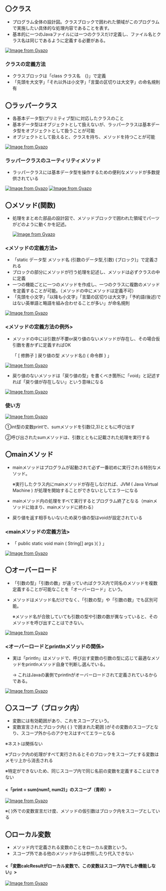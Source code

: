 ## 〇クラス
- プログラム全体の設計図。クラスブロックで囲われた領域がこのプログラムで実施したい具体的な処理内容であることを表す。
- 基本的に一つのJavaファイルには一つのクラスだけ定義し、ファイル名とクラス名は同じであるように定義する必要がある。

[![Image from Gyazo](https://i.gyazo.com/98a7280b4ddf32f759807b1a9284638d.png)](https://gyazo.com/98a7280b4ddf32f759807b1a9284638d)

### クラスの定義方法
- クラスブロックは「class クラス名　{}」で定義
- 「先頭を大文字」「それ以外は小文字」「言葉の区切りは大文字」の命名規則有

## 〇ラッパークラス
- 各基本データ型(プリミティブ型)に対応したクラスのこと
- 基本データ型はオブジェクトとして扱えないが、ラッパークラスは基本データ型をオブジェクトとして扱うことが可能
- オブジェクトとして扱えると、クラスを持ち、メソッドを持つことが可能
   
[![Image from Gyazo](https://i.gyazo.com/14baadf74d3c7a3400d17122624471d7.png)](https://gyazo.com/14baadf74d3c7a3400d17122624471d7)

### ラッパークラスのユーティリティメソッド
- ラッパークラスには基本データ型を操作するための便利なメソッドが多数提供されている
  
[![Image from Gyazo](https://i.gyazo.com/02489ea417bf40a07ef840cccd5a938d.png)](https://gyazo.com/02489ea417bf40a07ef840cccd5a938d)
[![Image from Gyazo](https://i.gyazo.com/37fa01c657b6479ef8dccb0bd28636d2.png)](https://gyazo.com/37fa01c657b6479ef8dccb0bd28636d2)

## 〇メソッド(関数)
- 処理をまとめた部品の設計図で、メソッドブロックで囲われた領域でパーツがどのように動くかを記述。

  [![Image from Gyazo](https://i.gyazo.com/fc900d222ab42f4a98bd7278042f264c.png)](https://gyazo.com/fc900d222ab42f4a98bd7278042f264c)

### <メソッドの定義方法>
- 「static データ型 メソッド名 (引数のデータ型,引数) {ブロック}」で定義される
- ブロックの部分にメソッドが行う処理を記述し、メソッドは必ずクラスの中に定義
- 一つの機能ごとに一つのメソッドを作成し、一つのクラスに複数のメソッドを定義することが可能。（メソッドの中にメソッドは定義不可）
- 「先頭を小文字」「以降も小文字」「言葉の区切りは大文字」「予約語(後述)ではない英単語と略語を組み合わせることが多い」が命名規則

[![Image from Gyazo](https://i.gyazo.com/731322f66c6017dd5e4aa57955ad774a.png)](https://gyazo.com/731322f66c6017dd5e4aa57955ad774a)

### <メソッドの定義方法の例外>
- メソッドの中には引数が不要or戻り値のないメソッドが存在し、その場合仮引数を書かずに定義すればOK
  
  「 [ 修飾子 ] 戻り値の型 メソッド名() { 命令群 } 」
  
[![Image from Gyazo](https://i.gyazo.com/153cfb5c3d492a8f41e87a363f07d7af.png)](https://gyazo.com/153cfb5c3d492a8f41e87a363f07d7af)

- 戻り値のないメソッドは「戻り値の型」を書くべき箇所に「void」と記述すれば「戻り値が存在しない」という意味になる
  
[![Image from Gyazo](https://i.gyazo.com/a3a490b2d6348885b9fb60ab244c9094.png)](https://gyazo.com/a3a490b2d6348885b9fb60ab244c9094)

### 使い方
[![Image from Gyazo](https://i.gyazo.com/2eaaa0b68d67fc598c2fbc0bcf7d8716.png)](https://gyazo.com/2eaaa0b68d67fc598c2fbc0bcf7d8716)

  ①int型の変数printで、sumメソッドを引数(2,3)とともに呼び出す
  
  ②呼び出されたsumメソッドは、引数とともに記載された処理を実行する

## 〇mainメソッド
- mainメソッドはプログラムが起動されて必ず一番初めに実行される特別なメソッド。
  
  ※実行したクラス内にmainメソッドが存在しなければ、JVM ( Java Virtual Machine ) が処理を開始することができないとしてエラーになる
- mainメソッド内の処理をすべて実行するとプログラム終了となる（mainメソッドに始まり、mainメソッドに終わる）
- 戻り値を返す相手もいないため戻り値の型はvoidが設定されている

### <mainメソッドの定義方法>
- 「 public static void main ( String[] args ){ } 」
  
 [![Image from Gyazo](https://i.gyazo.com/c9e6aaf440d536690088de76e0b142fa.png)](https://gyazo.com/c9e6aaf440d536690088de76e0b142fa)

## 〇オーバーロード
- 「引数の型」「引数の数」が違っていればクラス内で同名のメソッドを複数定義することが可能なことを「オーバーロード」という。
- メソッドはメソッド名だけでなく、「引数の型」や「引数の数」でも区別可能。

  ※メソッド名が合致していても引数の型や引数の数が異なっていると、そのメソッドを呼び出すことはできない。

[![Image from Gyazo](https://i.gyazo.com/419c2c2ea47989d536702d3678a95135.png)](https://gyazo.com/419c2c2ea47989d536702d3678a95135)

### <オーバーロードとprintlnメソッドの関係>
- 実は「println」はメソッドで、呼び出す変数の引数の型に応じて最適なメソッドをprintlnメソッド自身で判断し選んでいる。

  → これはJavaの裏側でprintlnがオーバーロードされて定義されているからである。

[![Image from Gyazo](https://i.gyazo.com/4c37e8e160a9c8342e56fe3f86413e76.png)](https://gyazo.com/4c37e8e160a9c8342e56fe3f86413e76)

## 〇スコープ（ブロック内）
- 変数には有効範囲があり、これをスコープという。
- 変数宣言されたブロック内( { } で囲まれた範囲 )がその変数のスコープとなり、スコープ外からのアクセスはすべてエラーとなる

※ネストは関係ない

※ブロック内の処理がすべて実行されるとそのブロックをスコープとする変数はメモリ上から消去される

※特定ができないため、同じスコープ内で同じ名前の変数を定義することはできない

#### <「print = sum(num1, num2)」のスコープ（青枠）>
[![Image from Gyazo](https://i.gyazo.com/cd60d5bbab050eb04a39d2d5cbe0a865.png)](https://gyazo.com/cd60d5bbab050eb04a39d2d5cbe0a865)

※{ }外での変数宣言だけ度、メソッドの仮引数はブロック内をスコープとしている

## 〇ローカル変数
- メソッド内で定義される変数のことをローカル変数という。
- スコープ外である他のメソッドからは参照したり代入できない

#### <「変数calcResultがローカル変数で、この変数はスコープ内でしか機能しない」>
[![Image from Gyazo](https://i.gyazo.com/a534268c8b2deb2e1ec8610a40bb0ae8.png)](https://gyazo.com/a534268c8b2deb2e1ec8610a40bb0ae8)
